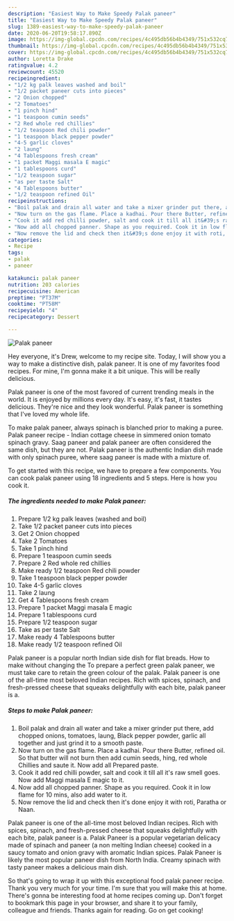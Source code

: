 ```yaml
---
description: "Easiest Way to Make Speedy Palak paneer"
title: "Easiest Way to Make Speedy Palak paneer"
slug: 1389-easiest-way-to-make-speedy-palak-paneer
date: 2020-06-20T19:58:17.890Z
image: https://img-global.cpcdn.com/recipes/4c495db56b4b4349/751x532cq70/palak-paneer-recipe-main-photo.jpg
thumbnail: https://img-global.cpcdn.com/recipes/4c495db56b4b4349/751x532cq70/palak-paneer-recipe-main-photo.jpg
cover: https://img-global.cpcdn.com/recipes/4c495db56b4b4349/751x532cq70/palak-paneer-recipe-main-photo.jpg
author: Loretta Drake
ratingvalue: 4.2
reviewcount: 45520
recipeingredient:
- "1/2 kg palk leaves washed and boil"
- "1/2 packet paneer cuts into pieces"
- "2 Onion chopped"
- "2 Tomatoes"
- "1 pinch hind"
- "1 teaspoon cumin seeds"
- "2 Red whole red chillies"
- "1/2 teaspoon Red chili powder"
- "1 teaspoon black pepper powder"
- "4-5 garlic cloves"
- "2 laung"
- "4 Tablespoons fresh cream"
- "1 packet Maggi masala E magic"
- "1 tablespoons curd"
- "1/2 teaspoon sugar"
- "as per taste Salt"
- "4 Tablespoons butter"
- "1/2 teaspoon refined Oil"
recipeinstructions:
- "Boil palak and drain all water and take a mixer grinder put there, add chopped onions, tomatoes, laung, Black pepper powder, garlic all together and just grind it to a smooth paste."
- "Now turn on the gas flame. Place a kadhai. Pour there Butter, refined oil. So that butter will not burn then add cumin seeds, hing, red whole Chillies and saute it. Now add all Prepared paste."
- "Cook it add red chilli powder, salt and cook it till all it&#39;s raw smell goes. Now add Maggi masala E magic to it."
- "Now add all chopped panner. Shape as you required. Cook it in low flame for 10 mins, also add water to it."
- "Now remove the lid and check then it&#39;s done enjoy it with roti, Paratha or Naan."
categories:
- Recipe
tags:
- palak
- paneer

katakunci: palak paneer 
nutrition: 203 calories
recipecuisine: American
preptime: "PT37M"
cooktime: "PT58M"
recipeyield: "4"
recipecategory: Dessert

---
```



![Palak paneer](https://img-global.cpcdn.com/recipes/4c495db56b4b4349/751x532cq70/palak-paneer-recipe-main-photo.jpg)

Hey everyone, it's Drew, welcome to my recipe site. Today, I will show you a way to make a distinctive dish, palak paneer. It is one of my favorites food recipes. For mine, I'm gonna make it a bit unique. This will be really delicious.

Palak paneer is one of the most favored of current trending meals in the world. It is enjoyed by millions every day. It's easy, it's fast, it tastes delicious. They're nice and they look wonderful. Palak paneer is something that I've loved my whole life.

To make palak paneer, always spinach is blanched prior to making a puree. Palak paneer recipe - Indian cottage cheese in simmered onion tomato spinach gravy. Saag paneer and palak paneer are often considered the same dish, but they are not. Palak paneer is the authentic Indian dish made with only spinach puree, where saag paneer is made with a mixture of.


To get started with this recipe, we have to prepare a few components. You can cook palak paneer using 18 ingredients and 5 steps. Here is how you cook it.

<!--inarticleads1-->

##### The ingredients needed to make Palak paneer:

1. Prepare 1/2 kg palk leaves (washed and boil)
1. Take 1/2 packet paneer cuts into pieces
1. Get 2 Onion chopped
1. Take 2 Tomatoes
1. Take 1 pinch hind
1. Prepare 1 teaspoon cumin seeds
1. Prepare 2 Red whole red chillies
1. Make ready 1/2 teaspoon Red chili powder
1. Take 1 teaspoon black pepper powder
1. Take 4-5 garlic cloves
1. Take 2 laung
1. Get 4 Tablespoons fresh cream
1. Prepare 1 packet Maggi masala E magic
1. Prepare 1 tablespoons curd
1. Prepare 1/2 teaspoon sugar
1. Take as per taste Salt
1. Make ready 4 Tablespoons butter
1. Make ready 1/2 teaspoon refined Oil


Palak paneer is a popular north Indian side dish for flat breads. How to make without changing the To prepare a perfect green palak paneer, we must take care to retain the green colour of the palak. Palak paneer is one of the all-time most beloved Indian recipes. Rich with spices, spinach, and fresh-pressed cheese that squeaks delightfully with each bite, palak paneer is a. 

<!--inarticleads2-->

##### Steps to make Palak paneer:

1. Boil palak and drain all water and take a mixer grinder put there, add chopped onions, tomatoes, laung, Black pepper powder, garlic all together and just grind it to a smooth paste.
1. Now turn on the gas flame. Place a kadhai. Pour there Butter, refined oil. So that butter will not burn then add cumin seeds, hing, red whole Chillies and saute it. Now add all Prepared paste.
1. Cook it add red chilli powder, salt and cook it till all it&#39;s raw smell goes. Now add Maggi masala E magic to it.
1. Now add all chopped panner. Shape as you required. Cook it in low flame for 10 mins, also add water to it.
1. Now remove the lid and check then it&#39;s done enjoy it with roti, Paratha or Naan.


Palak paneer is one of the all-time most beloved Indian recipes. Rich with spices, spinach, and fresh-pressed cheese that squeaks delightfully with each bite, palak paneer is a. Palak Paneer is a popular vegetarian delicacy made of spinach and paneer (a non melting Indian cheese) cooked in a saucy tomato and onion gravy with aromatic Indian spices. Palak Paneer is likely the most popular paneer dish from North India. Creamy spinach with tasty paneer makes a delicious main dish. 

So that's going to wrap it up with this exceptional food palak paneer recipe. Thank you very much for your time. I'm sure that you will make this at home. There's gonna be interesting food at home recipes coming up. Don't forget to bookmark this page in your browser, and share it to your family, colleague and friends. Thanks again for reading. Go on get cooking!
